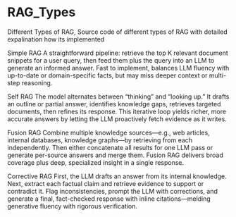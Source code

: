 # RAG_Types
Different Types of RAG, Source code of different types of RAG with detailed expalination how its implemented

Simple RAG
A straightforward pipeline: retrieve the top K relevant document snippets for a user query, then feed them plus the query into an LLM to generate an informed answer. Fast to implement, balances LLM fluency with up-to-date or domain-specific facts, but may miss deeper context or multi-step reasoning.



Self RAG
The model alternates between “thinking” and “looking up.” It drafts an outline or partial answer, identifies knowledge gaps, retrieves targeted documents, then refines its response. This iterative loop yields richer, more accurate answers by letting the LLM proactively fetch evidence as it writes.



Fusion RAG
Combine multiple knowledge sources—e.g., web articles, internal databases, knowledge graphs—by retrieving from each independently. Then either concatenate all results for one LLM pass or generate per-source answers and merge them. Fusion RAG delivers broad coverage plus deep, specialized insight in a single response.



Corrective RAG
First, the LLM drafts an answer from its internal knowledge. Next, extract each factual claim and retrieve evidence to support or contradict it. Flag inconsistencies, prompt the LLM with corrections, and generate a final, fact-checked response with inline citations—melding generative fluency with rigorous verification.

